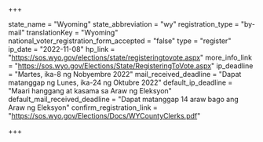 +++

state_name = "Wyoming"
state_abbreviation = "wy"
registration_type = "by-mail"
translationKey = "Wyoming"
national_voter_registration_form_accepted = "false"
type = "register"
ip_date = "2022-11-08"
hp_link = "https://sos.wyo.gov/elections/state/registeringtovote.aspx"
more_info_link = "https://sos.wyo.gov/Elections/State/RegisteringToVote.aspx"
ip_deadline = "Martes, ika-8 ng Nobyembre 2022"
mail_received_deadline = "Dapat matanggap ng Lunes, ika-24 ng Oktubre 2022"
default_ip_deadline = "Maari hanggang at kasama sa  Araw ng Eleksyon"
default_mail_received_deadline = "Dapat matanggap 14 araw bago ang Araw ng Eleksyon"
confirm_registration_link = "https://sos.wyo.gov/Elections/Docs/WYCountyClerks.pdf"

+++